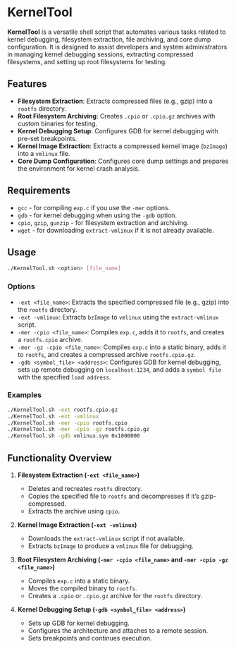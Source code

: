 # KernelTool

**KernelTool** is a versatile shell script that automates various tasks related to kernel debugging, filesystem extraction, file archiving, and core dump configuration. It is designed to assist developers and system administrators in managing kernel debugging sessions, extracting compressed filesystems, and setting up root filesystems for testing.

## Features

- **Filesystem Extraction**: Extracts compressed files (e.g., gzip) into a `rootfs` directory.
- **Root Filesystem Archiving**: Creates `.cpio` or `.cpio.gz` archives with custom binaries for testing.
- **Kernel Debugging Setup**: Configures GDB for kernel debugging with pre-set breakpoints.
- **Kernel Image Extraction**: Extracts a compressed kernel image (`bzImage`) into a `vmlinux` file.
- **Core Dump Configuration**: Configures core dump settings and prepares the environment for kernel crash analysis.

## Requirements

- `gcc` - for compiling `exp.c` if you use the `-mer` options.
- `gdb` - for kernel debugging when using the `-gdb` option.
- `cpio`, `gzip`, `gunzip` - for filesystem extraction and archiving.
- `wget` - for downloading `extract-vmlinux` if it is not already available.

## Usage

```bash
./KernelTool.sh <option> [file_name]
```

### Options

- `-ext <file_name>`: Extracts the specified compressed file (e.g., gzip) into the `rootfs` directory.
- `-ext -vmlinux`: Extracts `bzImage` to `vmlinux` using the `extract-vmlinux` script.
- `-mer -cpio <file_name>`: Compiles `exp.c`, adds it to `rootfs`, and creates a `rootfs.cpio` archive.
- `-mer -gz -cpio <file_name>`: Compiles `exp.c` into a static binary, adds it to `rootfs`, and creates a compressed archive `rootfs.cpio.gz`.
- `-gdb <symbol_file> <address>`: Configures GDB for kernel debugging, sets up remote debugging on `localhost:1234`, and adds a `symbol file` with the specified `load address`.

### Examples

```bash
./KernelTool.sh -ext rootfs.cpio.gz
./KernelTool.sh -ext -vmlinux
./KernelTool.sh -mer -cpio rootfs.cpio
./KernelTool.sh -mer -cpio -gz rootfs.cpio.gz
./KernelTool.sh -gdb vmlinux.sym 0x1000000
```

## Functionality Overview

1. **Filesystem Extraction (`-ext <file_name>`)**  
   - Deletes and recreates `rootfs` directory.
   - Copies the specified file to `rootfs` and decompresses if it’s gzip-compressed.
   - Extracts the archive using `cpio`.

2. **Kernel Image Extraction (`-ext -vmlinux`)**  
   - Downloads the `extract-vmlinux` script if not available.
   - Extracts `bzImage` to produce a `vmlinux` file for debugging.

3. **Root Filesystem Archiving (`-mer -cpio <file_name>` and `-mer -cpio -gz <file_name>`)**  
   - Compiles `exp.c` into a static binary.
   - Moves the compiled binary to `rootfs`.
   - Creates a `.cpio` or `.cpio.gz` archive for the `rootfs` directory.

4. **Kernel Debugging Setup (`-gdb <symbol_file> <address>`)**  
   - Sets up GDB for kernel debugging.
   - Configures the architecture and attaches to a remote session.
   - Sets breakpoints and continues execution.
